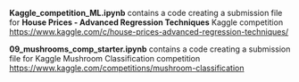 **Kaggle_competition_ML.ipynb** contains a code creating a submission file for **House Prices - Advanced Regression Techniques** 
Kaggle competition https://www.kaggle.com/c/house-prices-advanced-regression-techniques/

**09_mushrooms_comp_starter.ipynb** contains a code creating a submission file for Kaggle Mushroom Classification competition
https://www.kaggle.com/competitions/mushroom-classification
